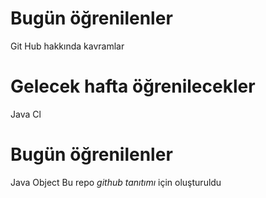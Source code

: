 # Bugün öğrenilenler
Git Hub hakkında 
kavramlar 

# Gelecek hafta öğrenilecekler
Java Cl

# Bugün öğrenilenler
Java Object
Bu repo *github tanıtımı* için oluşturuldu
